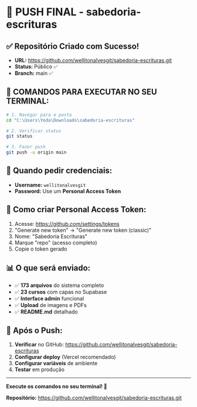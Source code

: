 # 🚀 PUSH FINAL - sabedoria-escrituras

## ✅ Repositório Criado com Sucesso!
- **URL:** https://github.com/wellitonalvesgit/sabedoria-escrituras.git
- **Status:** Público ✅
- **Branch:** main ✅

## 🔧 COMANDOS PARA EXECUTAR NO SEU TERMINAL:

```bash
# 1. Navegar para a pasta
cd "C:\Users\Yoda\Downloads\sabedoria-escrituras"

# 2. Verificar status
git status

# 3. Fazer push
git push -u origin main
```

## 🔑 Quando pedir credenciais:
- **Username:** `wellitonalvesgit`
- **Password:** Use um **Personal Access Token**

## 🔐 Como criar Personal Access Token:
1. Acesse: https://github.com/settings/tokens
2. "Generate new token" → "Generate new token (classic)"
3. Nome: "Sabedoria Escrituras"
4. Marque "repo" (acesso completo)
5. Copie o token gerado

## 📊 O que será enviado:
- ✅ **173 arquivos** do sistema completo
- ✅ **23 cursos** com capas no Supabase
- ✅ **Interface admin** funcional
- ✅ **Upload** de imagens e PDFs
- ✅ **README.md** detalhado

## 🎯 Após o Push:
1. **Verificar** no GitHub: https://github.com/wellitonalvesgit/sabedoria-escrituras
2. **Configurar deploy** (Vercel recomendado)
3. **Configurar variáveis** de ambiente
4. **Testar** em produção

---

**Execute os comandos no seu terminal! 🚀**

**Repositório:** https://github.com/wellitonalvesgit/sabedoria-escrituras.git






